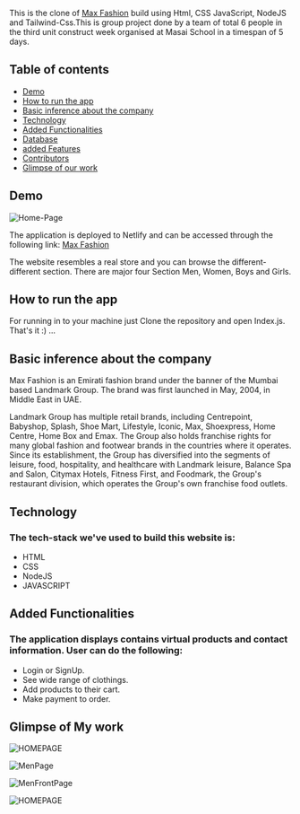 This is the clone of [Max Fashion](https://www.maxfashion.in/in/en/department/maxmen) build using Html, CSS JavaScript, NodeJS and Tailwind-Css.This is group project done by a team of total 6 people in the third unit construct week organised at Masai School in a timespan of 5 days. 

## Table of contents

* [Demo](#demo)
* [How to run the app](#how-to-run-the-app)
* [Basic inference about the company](#basic-inference-about-the-company)
* [Technology](#technology)
* [Added Functionalities](#added-functionalities)
* [Database](#database)
* [added Features](#added-features)
* [Contributors](#contributors)
* [Glimpse of our work](#glimpse-of-our-work)

## Demo

![Home-Page](https://github.com/Lpavan6445/photos/blob/main/max-fashion/Demo.png?raw=true)

The application is deployed to Netlify and can be accessed through the following link:
[Max Fashion](https://max-fashion-clone.netlify.app/)

The website resembles a real store and you can browse the different-different section. There are major four Section Men, Women, Boys and Girls.


## How to run the app

For running in to your machine just Clone the repository and open Index.js.
That's it :) ...

## Basic inference about the company

Max Fashion is an Emirati fashion brand under the banner of the Mumbai based Landmark Group. The brand was first launched in May, 2004, in Middle East in UAE.

Landmark Group has multiple retail brands, including Centrepoint, Babyshop, Splash, Shoe Mart, Lifestyle, Iconic, Max, Shoexpress, Home Centre, Home Box and Emax. The Group also holds franchise rights for many global fashion and footwear brands in the countries where it operates. Since its establishment, the Group has diversified into the segments of leisure, food, hospitality, and healthcare with Landmark leisure, Balance Spa and Salon, Citymax Hotels, Fitness First, and Foodmark, the Group's restaurant division, which operates the Group's own franchise food outlets.


## Technology

### The tech-stack we've used to build this website is:

* HTML
* CSS 
* NodeJS
* JAVASCRIPT

## Added Functionalities

### The application displays contains virtual products and contact information. User can do the following:

* Login or SignUp.
* See wide range of clothings.
* Add products to their cart.
* Make payment to order.




## Glimpse of My work

![HOMEPAGE](https://github.com/Lpavan6445/photos/blob/main/max-fashion/Demo.png?raw=true)

![MenPage](https://github.com/Lpavan6445/photos/blob/main/max-fashion/menProduct.png?raw=true)

![MenFrontPage](https://github.com/Lpavan6445/photos/blob/main/max-fashion/menfront.png?raw=true)

![HOMEPAGE](https://github.com/Lpavan6445/photos/blob/main/max-fashion/footer.png?raw=true)
